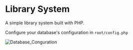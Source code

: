 # Library System

A simple library system built with PHP.

Configure your database's configuration in `root/config.php`

![Database_Conguration](https://i.imgur.com/KrKEnuL.png)
